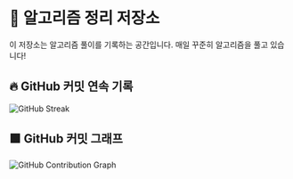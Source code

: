 # 📌 알고리즘 정리 저장소  
이 저장소는 알고리즘 풀이를 기록하는 공간입니다. 매일 꾸준히 알고리즘을 풀고 있습니다!  

## 🔥 GitHub 커밋 연속 기록
![GitHub Streak](https://streak-stats.demolab.com/?user=SYM77777&theme=dark)

## 🟩 GitHub 커밋 그래프
![GitHub Contribution Graph](https://ghchart.rshah.org/SYM77777)